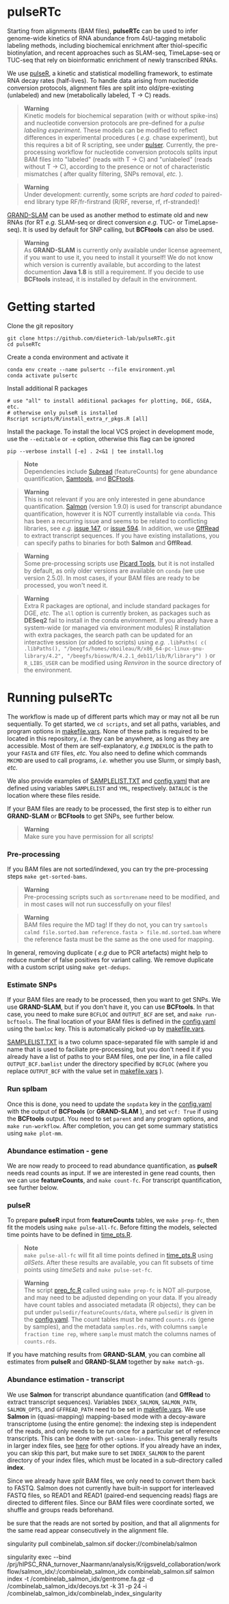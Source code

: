 
pulseRTc
========

Starting from alignments (BAM files), **pulseRTc** can be used to infer genome-wide kinetics of RNA abundance from 4sU-tagging metabolic labeling methods, including biochemical enrichment after thiol-specific biotinylation, and recent approaches such as SLAM-seq, TimeLapse-seq or TUC-seq that rely on bioinformatic enrichment of newly transcribed RNAs.

We use [pulseR](https://dieterich-lab.github.io/pulseR/index.html), a kinetic and statistical modelling framework, to estimate RNA decay rates (half-lives). 
To handle data arising from nucleotide conversion protocols, alignment files are split into old/pre-existing (unlabeled) and new (metabolically labeled, T -> C) reads. 

> **Warning**\
> Kinetic models for biochemical separation (with or without spike-ins) and nucleotide conversion protocols are pre-defined for a *pulse labeling experiment*. These models can be modified to reflect differences in experimental procedures ( *e.g.* chase experiment), but this requires a bit of R scripting, see under [pulser](scripts/R/pulser/models.R). Currently, the pre-processing workflow for nucleotide conversion protocols splits input BAM files into "labeled" (reads with T -> C) and "unlabeled" (reads without T -> C), according to the presence or not of characteristic mismatches ( after quality filtering, SNPs removal, *etc.* ).

> **Warning**\
> Under development: currently, some scripts are *hard coded* to paired-end library type RF/fr-firstrand (R/RF, reverse, rf, rf-stranded)!

[GRAND-SLAM](https://github.com/erhard-lab/gedi/wiki/GRAND-SLAM) can be used as another method to estimate old and new RNAs (for RT *e.g.* SLAM-seq or direct conversion *e.g.* TUC- or TimeLapse-seq). It is used by default for SNP calling, but **BCFtools** can also be used.

> **Warning**\
>  As **GRAND-SLAM** is currently only available under license agreement, if you want to use it, you need to install it yourself! We do not know which version is currently available, but according to the latest documention **Java 1.8** is still a requirement. If you decide to use **BCFtools** instead, it is installed by default in the environment.


Getting started
===============

Clone the git repository

```
git clone https://github.com/dieterich-lab/pulseRTc.git
cd pulseRTc
```

Create a conda environment and activate it

```
conda env create --name pulsertc --file environment.yml
conda activate pulsertc
```

Install additional R packages

```
# use "all" to install additional packages for plotting, DGE, GSEA, etc.
# otherwise only pulseR is installed 
Rscript scripts/R/install_extra_r_pkgs.R [all]
```

Install the package. To install the local VCS project in development mode, use the `--editable` or `-e` option, otherwise
this flag can be ignored

```
pip --verbose install [-e] . 2<&1 | tee install.log
```

> **Note**\
> Dependencies include [Subread](http://subread.sourceforge.net/) (featureCounts) for gene abundance quantification, [Samtools](http://www.htslib.org/), and [BCFtools](http://samtools.github.io/bcftools/howtos/index.html). 

> **Warning**\
> This is not relevant if you are only interested in gene abundance quantification. [Salmon](https://salmon.readthedocs.io/en/latest/) (version 1.9.0) is used for transcript abundance quantification, however it is NOT currently installable via `conda`. This has been a recurring issue and seems to be related to conflicting libraries, see *e.g.* [issue 147](https://github.com/COMBINE-lab/salmon/issues/147), or [issue 594](https://github.com/COMBINE-lab/salmon/issues/594). In addition, we use [GffRead](http://ccb.jhu.edu/software/stringtie/gff.shtml) to extract transcript sequences. If you have existing installations, you can specify paths to binaries for both **Salmon** and **GffRead**. 

> **Warning**\
> Some pre-processing scripts use [Picard Tools](https://broadinstitute.github.io/picard/), but it is not installed by default, as only older versions are available on `conda` (we use version 2.5.0). In most cases, if your BAM files are ready to be processed, you won't need it. 

> **Warning**\
> Extra R packages are optional, and include standard packages for DGE, *etc*. The `all` option is currently broken, as packages such as **DESeq2** fail to install in the conda environment. If you already have a system-wide (or managed via environment modules) R installation with extra packages, the search path can be updated for an interactive session (or added to scripts) using *e.g.* ```.libPaths( c( .libPaths(), "/beegfs/homes/eboileau/R/x86_64-pc-linux-gnu-library/4.2", "/beegfs/biosw/R/4.2.1_deb11/lib/R/library") )``` or `R_LIBS_USER` can be modified using *Renviron* in the source directory of the environment.


Running **pulseRTc**
====================

The workflow is made up of different parts which may or may not all be run sequentially. To get started, we `cd scripts`, and set all paths, variables, and program options in [makefile.vars](scripts/makefile.vars). None of these paths is required to be located in this repository, *i.e.* they can be anywhere, as long as they are accessible. Most of them are self-explanatory, *e.g* `INDEXLOC` is the path to your `FASTA` and `GTF` files, *etc.* You also need to define which commands `MKCMD` are used to call programs, *i.e.* whether you use Slurm, or simply bash, *etc.*

We also provide examples of [SAMPLELIST.TXT](data/SAMPLELIST.TXT) and [config.yaml](data/config.yaml) that are defined using variables `SAMPLELIST` and `YML`, respectively. `DATALOC` is the location where these files reside.

If your BAM files are ready to be processed, the first step is to either run **GRAND-SLAM** or **BCFtools** to get SNPs, see further below.

> **Warning**\
> Make sure you have permission for all scripts!

### Pre-processing

If you BAM files are not sorted/indexed, you can try the pre-processing steps `make get-sorted-bams`.

> **Warning**\
> Pre-processing scripts such as `sortnrename` need to be modified, and in most cases will not run successfully on your files!

> **Warning**\
> BAM files require the MD tag! If they do not, you can try `samtools calmd file.sorted.bam reference.fasta > file.md.sorted.bam` where the reference fasta must be the same as the one used for mapping.

In general, removing duplicate ( *e.g* due to PCR artefacts) might help to reduce number of false positives for variant calling. We remove duplicate with a custom script using `make get-dedups`.

### Estimate SNPs

If your BAM files are ready to be processed, then you want to get SNPs. We use **GRAND-SLAM**, but if you don't have it, you can use **BCFtools**. In that case, you need to make sure `BCFLOC` and `OUTPUT_BCF` are set, and `make run-bcftools`. The final location of your BAM files is defined in the [config.yaml](data/config.yaml) using the `bamloc` key. This is automatically picked-up by [makefile.vars](scripts/makefile.vars). 

[SAMPLELIST.TXT](data/SAMPLELIST.TXT) is a two column space-separated file with sample id and name that is used to faciliate pre-processing, but you don't need it if you already have a list of paths to your BAM files, one per line, in a file called `OUTPUT_BCF.bamlist` under the directory specified by `BCFLOC` (where you replace `OUTPUT_BCF` with the value set in [makefile.vars](scripts/makefile.vars) ).

### Run splbam

Once this is done, you need to update the `snpdata` key in the [config.yaml](data/config.yaml) with the output of **BCFtools** (or **GRAND-SLAM** ), and set `vcf: True` if using the **BCFtools** output. You need to set `parent` and any program options, and `make run-workflow`. After completion, you can get some summary statistics using `make plot-mm`.

### Abundance estimation - gene 

We are now ready to proceed to read abundance quantification, as **pulseR** needs read counts as input. If we are interested in gene read counts, then we can use **featureCounts**, and `make count-fc`. For transcript quantification, see further below.

### pulseR 

To prepare **pulseR** input from **featureCounts** tables, we `make prep-fc`, then fit the models using `make pulse-all-fc`. Before fitting the models, selected time points have to be defined in [time_pts.R](scripts/R/pulser/time_pts.R).

> **Note**\
> `make pulse-all-fc` will fit all time points defined in [time_pts.R](scripts/R/pulser/time_pts.R) using *allSets*. After these results are available, you can fit subsets of time points using *timeSets* and `make pulse-set-fc`.

> **Warning**\
> The script [prep_fc.R](scripts/R/pulser/prep_fc.R) called using `make prep-fc` is NOT all-purpose, and may need to be adjusted depending on your data. If you already have count tables and associated metadata (R objects), they can be put under `pulsedir/featureCounts/data`, where `pulsedir` is given in the [config.yaml](data/config.yaml). The count tables must be named `counts.rds` (gene by samples), and the metadata `samples.rds`, with columns `sample fraction time rep`, where `sample` must match the columns names of `counts.rds`.

If you have matching results from **GRAND-SLAM**, you can combine all estimates from **pulseR** and **GRAND-SLAM** together by `make match-gs`.

### Abundance estimation - transcript

We use **Salmon** for transcript abundance quantification (and **GffRead** to extract transcript sequences). Variables `INDEX_SALMON`, `SALMON_PATH`, `SALMON_OPTS`, and `GFFREAD_PATH` need to be set in [makefile.vars](scripts/makefile.vars). We use **Salmon** in (quasi-mapping) mapping-based mode with a decoy-aware transcriptome (using the entire genome): the indexing step is independent of the reads, and only needs to be run once for a particular set of reference transcripts. This can be done with `get-salmon-index`. This generally results in larger index files, see [here](https://github.com/COMBINE-lab/salmon) for other options. If you already have an index, you can skip this part, but make sure to set `INDEX_SALMON` to the parent directory of your index files, which must be located in a sub-directory called **index**.

Since we already have *split* BAM files, we only need to convert them back to FASTQ. Salmon does not currently have built-in support for interleaved FASTQ files, so READ1 and READ1 (paired-end sequencing reads) flags are directed to different files. Since our BAM files were coordinate sorted, we shuffle and groups reads beforehand.

be sure that the reads are not sorted by position, and that all alignments for the same read appear consecutively in the alignment file.



singularity pull combinelab_salmon.sif docker://combinelab/salmon

singularity exec --bind /prj/hIPSC_RNA_turnover_Naarmann/analysis/Krijgsveld_collaboration/workflow/salmon_idx/:/combinelab_salmon_idx combinelab_salmon.sif salmon index -t /combinelab_salmon_idx/gentrome.fa.gz -d /combinelab_salmon_idx/decoys.txt -k 31 -p 24 -i /combinelab_salmon_idx/combinelab_index_singularity
